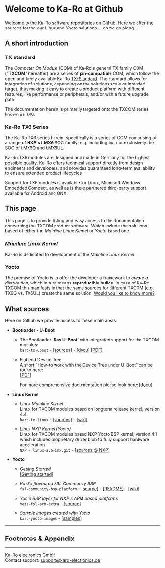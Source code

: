 # Welcome to Ka-Ro at Github
Welcome to the Ka-Ro software repositories on [Github][gh-com]. Here we offer
the sources for the our Linux and Yocto solutions ... as we go along.

## A short introduction
### TX standard
The _Computer On Module_ (COM) of Ka-Ro's general TX family COM ("**TXCOM**"
hereafter) are a series of **pin-compatible** COM, which follow the open and
freely available Ka-Ro [TX-Standard][tx-stand]. The standard allows for integration
of solutions, depending on the solutions scale or intended target, thus making it
easy to create a product platform with different features, like performance or
peripherals, and/or with a future upgrade path.

The documentation herein is primarily targeted onto the TXCOM series known as
TX6.

### Ka-Ro TX6 Series
The Ka-Ro TX6 series herein, specifically is a series of COM comprising of a
range of **NXP's i.MX6** SOC family; e.g. including but not exclusively the SOC
of i.MX6Q and i.MX6UL.

Ka-Ro TX6 modules are designed and made in Germany for the highest possible
quality. Ka-Ro offers technical support directly from design engineers and
developers, and provides guaranteed long-term availability to ensure extended
product lifecycles.

Support for TX6 modules is available for Linux, Microsoft Windows Embedded
Compact, as well as is there partnered third-party support available for
Android and QNX.

## This page

This page is to provide listing and easy access to the documentation concerning
the TXCOM product software. Which include the solutions based of either the
_Mainline Linux Kernel_ or _Yocto_ based one.

### _Mainline Linux Kernel_
Ka-Ro is dedicated to development of the _Mainline Linux Kernel_


### Yocto
The premise of Yocto is to offer the developer a framework to _create a
distribution_, which in turn means __reproducible builds__. In case of Ka-Ro
TXCOM this manifests in that the same sources for different TXCOM (e.g. TX6Q vs.
TX6UL) create the same solution. [Would you like to know more?](yocto/README.yocto.md)

## What sources
Here on Github we provide access to these main areas:

* __Bootloader - U-Boot__

  * The Bootloader '**Das U-Boot**' with integrated support for the TXCOM modules:  
    `karo-tx-uboot` -
    [[sources]](https://github.com/karo-electronics/karo-tx-uboot) -
    [[docu]](uboot/uboot_getting-started.md)
    [[PDF]][uboot-pdf]

  * Flattend Device Tree  
    A short "How-to work with the Device Tree under U-Boot" can be found here:  
    [[PDF]](FDT-Quickreference.pdf)

    For more comprehensive documentation please look here:
    [[docu]](dts/dt_home.md)

* __Linux Kernel__

  * _Linux Mainline Kernel_  
    Linux for TXCOM modules based on longterm release kernel, version 4.4  
    `karo-tx-linux` -
    [[sources]](https://github.com/karo-electronics/karo-tx-linux) -
    [[wiki]](https://github.com/karo-electronics/karo-tx-linux/wiki)

  * _Linux NXP Kernel (Yocto)_  
    Linux for TXCOM modules based NXP Yocto BSP kernel, version 4.1  
    which includes proprietary driver blob to fully support hardware acceleration  
    `NXP - linux-2.6-imx.git` -
    [[sources @ NXP]](http://git.freescale.com/git/cgit.cgi/imx/linux-2.6-imx.git/)

* __Yocto__

  * _Getting Started_  
    [[Getting started]](https://www.karo-electronics.com/1661.html?&L=1)

  * _Ka-Ro flavoured FSL Community BSP_  
    `fsl-community-bsp-platform` -
    [[source]](https://github.com/karo-electronics/fsl-community-bsp-platform) -
    [[README]](https://github.com/karo-electronics/fsl-community-bsp-platform) -
    [[wiki]](https://github.com/karo-electronics/fsl-community-bsp-platform/wiki)

  * _Yocto BSP layer for NXP's ARM based platforms_  
    `meta-fsl-arm-extra` - [[source]](https://github.com/karo-electronics/meta-fsl-arm-extra)

  * _Sample images created with Yocto_  
    `karo-yocto-images` - [[samples]](https://github.com/karo-electronics/karo-yocto-images)

---
## Footnotes & Appendix
[gh-com]: https://github.com/karo-electronics
[tx-stand]: https://www.karo-electronics.com/tx-standard.html
[uboot-pdf]: https://github.com/karo-electronics/welcome/blob/master/uboot/TX6_U-Boot.pdf
[fdt-qref]: https://github.com/karo-electronics/welcome/blob/master/FDT-Quickreference.pdf

---
[Ka-Ro electronics GmbH](http://www.karo-electronics.de)  
Contact support: support@karo-electronics.de